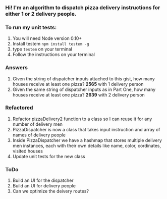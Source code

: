 ### Hi! I'm an algorithm to dispatch pizza delivery instructions for either 1 or 2 delivery people.

### To run my unit tests:
1. You will need Node version 0.10+ 
2. Install testem `npm install testem -g`
3. type `testem` on your terminal
4. Follow the instructions on your terminal

### Answers
1. Given the string of dispatcher inputs attached to this gist, how many houses receive at least one pizza?
<b>2565</b> with 1 delivery person
2. Given the same string of dispatcher inputs as in Part One, how many houses receive at least one pizza?
<b>2639</b> with 2 delivery person

### Refactored
1. Refactor pizzaDelivery2 function to a class so I can reuse it for any number of delivery men
2. PizzaDispatcher is now a class that takes input instruction and array of names of delivery people
3. Inside PizzaDispatcher we have a hashmap that stores multiple delivery men instances, each with their own details like name, color, cordinates, visited houses
4. Update unit tests for the new class

### ToDo
1. Build an UI for the dispatcher
2. Build an UI for delivery people
3. Can we optimize the deivery routes?
